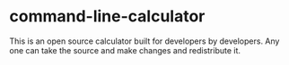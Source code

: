 # command-line-calculator
This is an open source calculator built for developers by developers. Any one can take the source and make changes and redistribute it.
